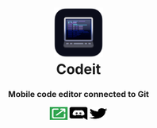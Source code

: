 <h1 align="center">
  <img src="/icons/mac-favicon.png" height="100" width="100">
  <br>Codeit
</h1>
<p align="center">
  <h3 align="center">  
    Mobile code editor connected to Git
  </h3>
</p>
<p align="center">
  <a href="https://codeit.berryscript.com"><img src="/icons/social/tryit.svg" width="36" height="26"></a>
  <a href="https://discord.gg/47RFy3Vfmg"><img src="/icons/social/discord.svg" width="36" height="26"></a>
  <a href="https://twitter.com/codeitwastaken"><img src="/icons/social/twitter.svg" width="36" height="26"></a>
</p>
